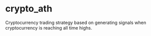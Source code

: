 # crypto_ath
Cryptocurrency trading strategy based on generating signals when cryptocurrency is reaching all time highs.
